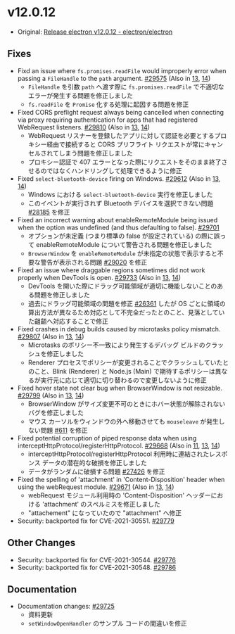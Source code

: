 # v12.0.12

- Original: [Release electron v12.0.12 - electron/electron](https://github.com/electron/electron/releases/tag/v12.0.12)

## Fixes

- Fixd an issue where `fs.promises.readFile` would improperly error when passing a `FileHandle` to the `path` argument. [#29575](https://github.com/electron/electron/pull/29575) (Also in [13](https://github.com/electron/electron/pull/29576), [14](https://github.com/electron/electron/pull/29577))
  - `FileHandle` を引数 `path` へ渡す際に `fs.promises.readFile` で不適切なエラーが発生する問題を修正しました
  - `fs.readFile` を `Promise` 化する処理に起因する問題を修正
- Fixed CORS preflight request always being cancelled when connecting via proxy requiring authentication for apps that had registered WebRequest listeners. [#29810](https://github.com/electron/electron/pull/29810) (Also in [13](https://github.com/electron/electron/pull/29811), [14](https://github.com/electron/electron/pull/29812))
  - WebRequest リスナーを登録したアプリに対して認証を必要とするプロキシー経由で接続すると CORS プリフライト リクエストが常にキャンセルされてしまう問題を修正しました
  - プロキシー認証で 407 エラーとなった際にリクエストをそのまま終了させるのではなくハンドリングして処理できるように修正
- Fixed `select-bluetooth-device` firing on Windows. [#29612](https://github.com/electron/electron/pull/29612) (Also in [13](https://github.com/electron/electron/pull/29611), [14](https://github.com/electron/electron/pull/29613))
  - Windows における `select-bluetooth-device` 実行を修正しました
  - このイベントが実行されず Bluetooth デバイスを選択できない問題 [#28185](https://github.com/electron/electron/issues/28185) を修正
- Fixed an incorrect warning about enableRemoteModule being issued when the option was undefined (and thus defaulting to false). [#29701](https://github.com/electron/electron/pull/29701)
  - オプションが未定義 (つまり標準の false が設定されている) の際に誤って enableRemoteModule について警告される問題を修正しました
  - `BrowserWindow` を `enableRemoteModule` が未指定の状態で表示すると不要な警告が表示される問題 [#29020](https://github.com/electron/electron/issues/29020) を修正
- Fixed an issue where draggable regions sometimes did not work properly when DevTools is open. [#29733](https://github.com/electron/electron/pull/29733) (Also in [13](https://github.com/electron/electron/pull/29734), [14](https://github.com/electron/electron/pull/29735))
  - DevTools を開いた際にドラッグ可能領域が適切に機能しないことのある問題を修正しました
  - 過去にドラッグ可能領域の問題を修正 [#26361](https://github.com/electron/electron/pull/26361) したが OS ごとに領域の算出方法が異なるため対応として不完全だったとのこと、見落としていた齟齬へ対応することで修正
- Fixed crashes in debug builds caused by microtasks policy mismatch. [#29807](https://github.com/electron/electron/pull/29807) (Also in [13](https://github.com/electron/electron/pull/29808), [14](https://github.com/electron/electron/pull/29809))
  - Microtasks のポリシー不一致により発生するデバッグ ビルドのクラッシュを修正しました
  - Renderer プロセスでポリシーが変更されることでクラッシュしていたとのこと、Blink (Renderer) と Node.js (Main) で期待するポリシーは異なるが実行元に応じて適切に切り替わるので変更しないように修正
- Fixed hover state not clear bug when BrowserWindow is not resizable. [#29799](https://github.com/electron/electron/pull/29799) (Also in [13](https://github.com/electron/electron/pull/29800), [14](https://github.com/electron/electron/pull/29801))
  - BrowserWindow がサイズ変更不可のときにホバー状態が解除されないバグを修正しました
  - マウス カーソルをウィンドウの外へ移動させても `mouseleave` が発生しない問題 [#611](https://github.com/electron/electron/issues/611) を修正
- Fixed potential corruption of piped response data when using interceptHttpProtocol/registerHttpProtocol. [#29668](https://github.com/electron/electron/pull/29668) (Also in [11](https://github.com/electron/electron/pull/29667), [13](https://github.com/electron/electron/pull/29669), [14](https://github.com/electron/electron/pull/29670))
  - interceptHttpProtocol/registerHttpProtocol 利用時に連結されたレスポンス データの潜在的な破損を修正しました
  - データがランダムに破損する問題 [#27426](https://github.com/electron/electron/issues/27426) を修正
- Fixed the spelling of 'attachment' in 'Content-Disposition' header when using the webRequest module. [#29671](https://github.com/electron/electron/pull/29671) (Also in [13](https://github.com/electron/electron/pull/29672), [14](https://github.com/electron/electron/pull/29673))
  - webRequest モジュール利用時の 'Content-Disposition' ヘッダーにおける 'attachment' のスペルミスを修正しました
  - "attachement" になっていたので "attachment" へ修正
- Security: backported fix for CVE-2021-30551. [#29779](https://github.com/electron/electron/pull/29779)

## Other Changes

- Security: backported fix for CVE-2021-30544. [#29776](https://github.com/electron/electron/pull/29776)
- Security: backported fix for CVE-2021-30548. [#29786](https://github.com/electron/electron/pull/29786)

## Documentation

- Documentation changes: [#29725](https://github.com/electron/electron/pull/29725)
  - 資料更新
  - `setWindowOpenHandler` のサンプル コードの間違いを修正
